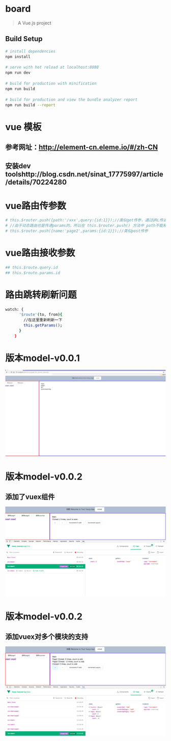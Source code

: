 # board

> A Vue.js project

## Build Setup

``` bash
# install dependencies
npm install

# serve with hot reload at localhost:8080
npm run dev

# build for production with minification
npm run build

# build for production and view the bundle analyzer report
npm run build --report
```

# vue 模板
## 参考网址：http://element-cn.eleme.io/#/zh-CN
## 安装dev toolshttp://blog.csdn.net/sinat_17775997/article/details/70224280

# vue路由传参数
``` bash
# this.$router.push({path:'/xxx',query:{id:1}});//类似get传参，通过URL传递参数
# //由于动态路由也是传递params的，所以在 this.$router.push() 方法中 path不能和params一起使用，否则params将无效。需要用name来指定页面。
# this.$router.push({name:'page2',params:{id:1}});//类似post传参
```
# vue路由接收参数
``` bash
## this.$route.query.id
## this.$route.params.id
```

# 路由跳转刷新问题
``` bash
watch: {
      '$route'(to, from){
        //在这里重新刷新一下
        this.getParams();
      }
    }
```
# 版本model-v0.0.1
![Image text](./githubpic/model-v0.0.1.png)

# 版本model-v0.0.2
## 添加了vuex组件
![Image text](./githubpic/model-v0.0.2.png)

# 版本model-v0.0.2
## 添加vuex对多个模块的支持
![Image text](./githubpic/model-v0.0.3.png)
